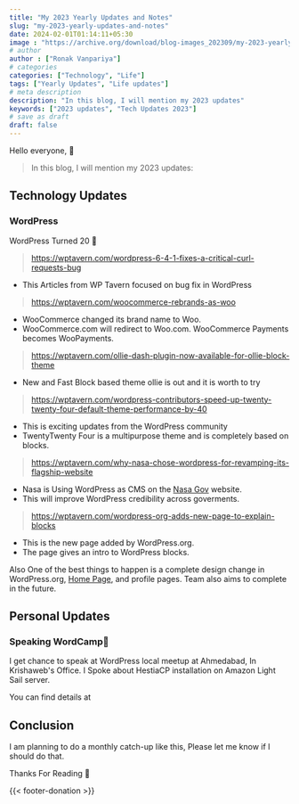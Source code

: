 ```yaml
---
title: "My 2023 Yearly Updates and Notes"
slug: "my-2023-yearly-updates-and-notes"
date: 2024-02-01T01:14:11+05:30
image : "https://archive.org/download/blog-images_202309/my-2023-yearly-updates-and-notes.png"
# author
author : ["Ronak Vanpariya"]
# categories
categories: ["Technology", "Life"]
tags: ["Yearly Updates", "Life updates"]
# meta description
description: "In this blog, I will mention my 2023 updates"
keywords: ["2023 updates", "Tech Updates 2023"]
# save as draft
draft: false  
---
```


Hello everyone, :wave:
> In this blog, I will mention my 2023 updates:
## Technology Updates
### WordPress
WordPress Turned 20 :tada:

> https://wptavern.com/wordpress-6-4-1-fixes-a-critical-curl-requests-bug
- This Articles from WP Tavern focused on bug fix in WordPress

> https://wptavern.com/woocommerce-rebrands-as-woo
- WooCommerce changed its brand name to Woo.
- WooCommerce.com will redirect to Woo.com. WooCommerce Payments becomes WooPayments.

> https://wptavern.com/ollie-dash-plugin-now-available-for-ollie-block-theme
- New and Fast Block based theme ollie is out and it is worth to try

> https://wptavern.com/wordpress-contributors-speed-up-twenty-twenty-four-default-theme-performance-by-40
- This is exciting updates from the WordPress community
- TwentyTwenty Four is a multipurpose theme and is completely based on blocks.

> https://wptavern.com/why-nasa-chose-wordpress-for-revamping-its-flagship-website
- Nasa is Using WordPress as CMS on the [Nasa Gov](https://nasa.gov) website.
- This will improve WordPress credibility across goverments.

> https://wptavern.com/wordpress-org-adds-new-page-to-explain-blocks
- This is the new page added by WordPress.org. 
- The page gives an intro to WordPress blocks. 

Also One of the best things to happen is a complete design change in WordPress.org, [Home Page](https://wordpress.org), and profile pages. Team also aims to complete in the future.

## Personal Updates
### Speaking WordCamp:microphone:
I get chance to speak at WordPress local meetup at Ahmedabad, In Krishaweb's Office.
I Spoke about HestiaCP installation on Amazon Light Sail server.

You can find details at 

## Conclusion
I am planning to do a monthly catch-up like this, Please let me know if I should do that.

Thanks For Reading 🙏

{{< footer-donation >}}